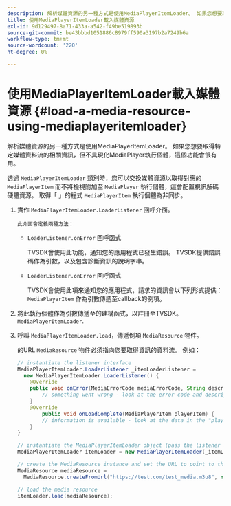 ```yaml
---
description: 解析媒體資源的另一種方式是使用MediaPlayerItemLoader。 如果您想要取得特定媒體資料流的相關資訊，但不具現化MediaPlayer執行個體，這個功能會很有用。
title: 使用MediaPlayerItemLoader載入媒體資源
exl-id: 9d129497-8a71-433a-a542-f49be519893b
source-git-commit: be43bbbd1051886c8979ff590a3197b2a7249b6a
workflow-type: tm+mt
source-wordcount: '220'
ht-degree: 0%

---
```


# 使用MediaPlayerItemLoader載入媒體資源 {#load-a-media-resource-using-mediaplayeritemloader}

解析媒體資源的另一種方式是使用MediaPlayerItemLoader。 如果您想要取得特定媒體資料流的相關資訊，但不具現化MediaPlayer執行個體，這個功能會很有用。

透過 `MediaPlayerItemLoader` 類別時，您可以交換媒體資源以取得對應的 `MediaPlayerItem` 而不將檢視附加至 `MediaPlayer` 執行個體，這會配置視訊解碼硬體資源。 取得「 」的程式 `MediaPlayerItem` 執行個體為非同步。

1. 實作 `MediaPlayerItemLoader.LoaderListener` 回呼介面。

       此介面會定義兩種方法：
   
   * `LoaderListener.onError` 回呼函式

      TVSDK會使用此功能，通知您的應用程式已發生錯誤。 TVSDK提供錯誤碼作為引數，以及包含診斷資訊的說明字串。

   * `LoaderListener.onError` 回呼函式

      TVSDK會使用此項來通知您的應用程式，請求的資訊會以下列形式提供： `MediaPlayerItem` 作為引數傳遞至callback的例項。

1. 將此執行個體作為引數傳遞至的建構函式，以註冊至TVSDK。 `MediaPlayerItemLoader`.
1. 呼叫 `MediaPlayerItemLoader.load`，傳遞例項 `MediaResource` 物件。

   的URL `MediaResource` 物件必須指向您要取得資訊的資料流。 例如：

   ```java
   // instantiate the listener interface 
   MediaPlayerItemLoader.LoaderListener _itemLoaderListener = 
     new MediaPlayerItemLoader.LoaderListener() { 
       @Override 
       public void onError(MediaErrorCode mediaErrorCode, String description) { 
           // something went wrong - look at the error code and description 
       } 
       @Override 
           public void onLoadComplete(MediaPlayerItem playerItem) { 
           // information is available - look at the data in the "playerItem" object 
       } 
   } 
   
   // instantiate the MediaPlayerItemLoader object (pass the listener as parameter) 
   MediaPlayerItemLoader itemLoader = new MediaPlayerItemLoader(_itemLoaderListener); 
   
   // create the MediaResource instance and set the URL to point to the actual media stream 
   MediaResource mediaResource =  
     MediaResource.createFromUrl("https://test.com/test_media.m3u8", null); 
   
   // load the media resource 
   itemLoader.load(mediaResource); 
   ```
